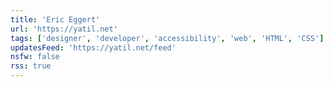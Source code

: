 ```yaml
---
title: 'Eric Eggert'
url: 'https://yatil.net'
tags: ['designer', 'developer', 'accessibility', 'web', 'HTML', 'CSS']
updatesFeed: 'https://yatil.net/feed'
nsfw: false
rss: true
---
```

